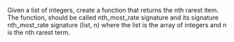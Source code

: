 Given a list of integers, create a function that returns the nth rarest item. The function, should be called nth_most_rate signature and its signature nth_most_rate signature (list, n) where the list is the array of integers and n is the nth rarest term.
